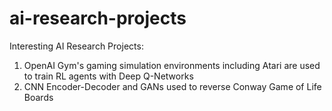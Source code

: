 # ai-research-projects
Interesting AI Research Projects:
1) OpenAI Gym's gaming simulation environments including Atari are used to train RL agents with Deep Q-Networks
2) CNN Encoder-Decoder and GANs used to reverse Conway Game of Life Boards
